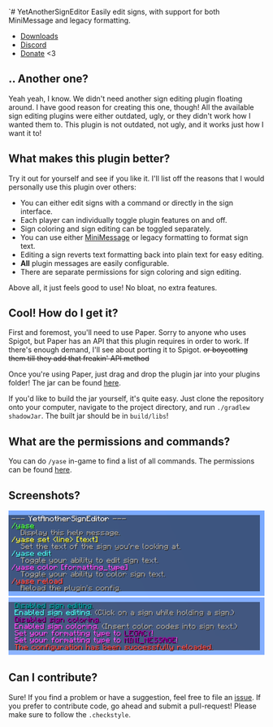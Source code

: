 `# YetAnotherSignEditor
Easily edit signs, with support for both MiniMessage and legacy formatting.

* [Downloads](https://github.com/TehBrian/YetAnotherSignEditor/releases/latest)
* [Discord](https://thbn.me/discord)
* [Donate](https://github.com/sponsors/TehBrian) <3

## .. Another one?
Yeah yeah, I know. We didn't need another sign editing plugin floating around. I
have good reason for creating this one, though! All the available sign editing
plugins were either outdated, ugly, or they didn't work how I wanted them to.
This plugin is not outdated, not ugly, and it works just how I want it to!

## What makes this plugin better?
Try it out for yourself and see if you like it. I'll list off the reasons that I
would personally use this plugin over others:

* You can either edit signs with a command or directly in the sign interface.
* Each player can individually toggle plugin features on and off.
* Sign coloring and sign editing can be toggled separately.
* You can use either [MiniMessage][MiniMessage] or legacy formatting to format
  sign text.
* Editing a sign reverts text formatting back into plain text for easy editing.
* **All** plugin messages are easily configurable.
* There are separate permissions for sign coloring and sign editing.

Above all, it just feels good to use! No bloat, no extra features.

[MiniMessage]: https://docs.adventure.kyori.net/minimessage.html

## Cool! How do I get it?
First and foremost, you'll need to use Paper. Sorry to anyone who uses Spigot,
but Paper has an API that this plugin requires in order to work. If there's
enough demand, I'll see about porting it to Spigot. ~~or boycotting them till
they add that freakin' API method~~

Once you're using Paper, just drag and drop the plugin jar into your plugins
folder! The jar can be found [here][releases].

[releases]: https://github.com/TehBrian/YetAnotherSignEditor/releases

If you'd like to build the jar yourself, it's quite easy. Just clone the
repository onto your computer, navigate to the project directory, and
run `./gradlew shadowJar`. The built jar should be in `build/libs`!

## What are the permissions and commands?
You can do `/yase` in-game to find a list of all commands. The permissions can
be found [here][plugin.yml].

[plugin.yml]: https://github.com/TehBrian/YetAnotherSignEditor/blob/master/src/main/resources/plugin.yml

## Screenshots?
![help menu](images/help-menu.png)
![commands](images/commands.png)

## Can I contribute?
Sure! If you find a problem or have a suggestion, feel free to file
an [issue](https://github.com/TehBrian/YetAnotherSignEditor/issues). If you
prefer to contribute code, go ahead and submit a pull-request! Please make sure
to follow the `.checkstyle`.
